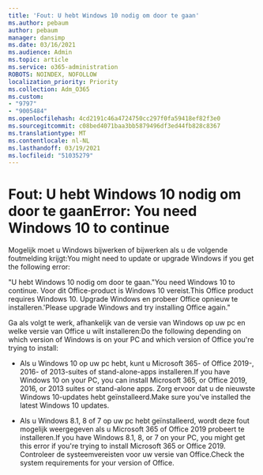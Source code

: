 ```yaml
---
title: 'Fout: U hebt Windows 10 nodig om door te gaan'
ms.author: pebaum
author: pebaum
manager: dansimp
ms.date: 03/16/2021
ms.audience: Admin
ms.topic: article
ms.service: o365-administration
ROBOTS: NOINDEX, NOFOLLOW
localization_priority: Priority
ms.collection: Adm_O365
ms.custom:
- "9797"
- "9005484"
ms.openlocfilehash: 4cd2191c46a4724750cc297f0fa59418ef82f3e0
ms.sourcegitcommit: c08bed4071baa3bb5879496df3ed44fb828c8367
ms.translationtype: MT
ms.contentlocale: nl-NL
ms.lasthandoff: 03/19/2021
ms.locfileid: "51035279"
---
```

# <a name="error-you-need-windows-10-to-continue"></a><span data-ttu-id="7f52f-102">Fout: U hebt Windows 10 nodig om door te gaan</span><span class="sxs-lookup"><span data-stu-id="7f52f-102">Error: You need Windows 10 to continue</span></span>

<span data-ttu-id="7f52f-103">Mogelijk moet u Windows bijwerken of bijwerken als u de volgende foutmelding krijgt:</span><span class="sxs-lookup"><span data-stu-id="7f52f-103">You might need to update or upgrade Windows if you get the following error:</span></span>

<span data-ttu-id="7f52f-104">"U hebt Windows 10 nodig om door te gaan.</span><span class="sxs-lookup"><span data-stu-id="7f52f-104">"You need Windows 10 to continue.</span></span> <span data-ttu-id="7f52f-105">Voor dit Office-product is Windows 10 vereist.</span><span class="sxs-lookup"><span data-stu-id="7f52f-105">This Office product requires Windows 10.</span></span> <span data-ttu-id="7f52f-106">Upgrade Windows en probeer Office opnieuw te installeren.'</span><span class="sxs-lookup"><span data-stu-id="7f52f-106">Please upgrade Windows and try installing Office again."</span></span>

<span data-ttu-id="7f52f-107">Ga als volgt te werk, afhankelijk van de versie van Windows op uw pc en welke versie van Office u wilt installeren:</span><span class="sxs-lookup"><span data-stu-id="7f52f-107">Do the following depending on which version of Windows is on your PC and which version of Office you're trying to install:</span></span>

- <span data-ttu-id="7f52f-108">Als u Windows 10 op uw pc hebt, kunt u Microsoft 365- of Office 2019-, 2016- of 2013-suites of stand-alone-apps installeren.</span><span class="sxs-lookup"><span data-stu-id="7f52f-108">If you have Windows 10 on your PC, you can install Microsoft 365, or Office 2019, 2016, or 2013 suites or stand-alone apps.</span></span> <span data-ttu-id="7f52f-109">Zorg ervoor dat u de nieuwste Windows 10-updates hebt geïnstalleerd.</span><span class="sxs-lookup"><span data-stu-id="7f52f-109">Make sure you've installed the latest Windows 10 updates.</span></span>

- <span data-ttu-id="7f52f-110">Als u Windows 8.1, 8 of 7 op uw pc hebt geïnstalleerd, wordt deze fout mogelijk weergegeven als u Microsoft 365 of Office 2019 probeert te installeren.</span><span class="sxs-lookup"><span data-stu-id="7f52f-110">If you have Windows 8.1, 8, or 7 on your PC, you might get this error if you're trying to install Microsoft 365 or Office 2019.</span></span> <span data-ttu-id="7f52f-111">Controleer de systeemvereisten voor uw versie van Office.</span><span class="sxs-lookup"><span data-stu-id="7f52f-111">Check the system requirements for your version of Office.</span></span>